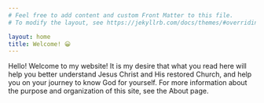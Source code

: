 ```yaml
---
# Feel free to add content and custom Front Matter to this file.
# To modify the layout, see https://jekyllrb.com/docs/themes/#overriding-theme-defaults

layout: home
title: Welcome! 😀
---
```


Hello! Welcome to my website! It is my desire that what you read here will help you better understand Jesus Christ and His restored Church, and help you on your journey to know God for yourself. For more information about the purpose and organization of this site, see the About page.